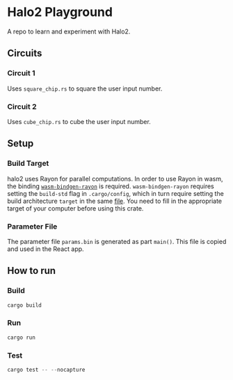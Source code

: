 # Halo2 Playground

A repo to learn and experiment with Halo2.

## Circuits

### Circuit 1

Uses `square_chip.rs` to square the user input number.

### Circuit 2

Uses `cube_chip.rs` to cube the user input number.

## Setup

### Build Target

halo2 uses Rayon for parallel computations. In order to use Rayon in wasm, the binding [`wasm-bindgen-rayon`](https://github.com/GoogleChromeLabs/wasm-bindgen-rayon) is required. `wasm-bindgen-rayon` requires setting the `build-std` flag in `.cargo/config`, which in turn require setting the build architecture `target` in the same [file](https://github.com/flyingnobita/halo2-playground/blob/6cea21c739cdf56a9b27fd236b4102e9249ca9e0/circuits/.cargo/config.toml#L12). You need to fill in the appropriate target of your computer before using this crate.

### Parameter File

The parameter file `params.bin` is generated as part `main()`. This file is copied and used in the React app.

## How to run

### Build

```rust
cargo build
```

### Run

```rust
cargo run
```

### Test

```rust
cargo test -- --nocapture
```

